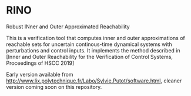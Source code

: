 # RINO
Robust INner and Outer Approximated Reachability

This is a verification tool that computes inner and outer approximations of reachable sets for uncertain continous-time dynamical systems with perturbations and control inputs. It implements the method described in 
[Inner and Outer Reachability for the Verification of Control Systems, Proceedings of HSCC 2019]

Early version available from http://www.lix.polytechnique.fr/Labo/Sylvie.Putot/software.html, cleaner version coming soon on this repository.
